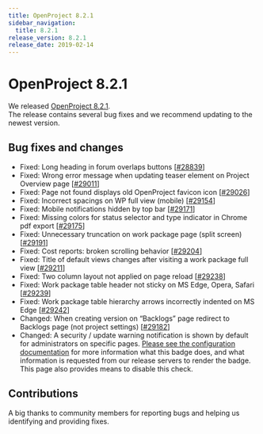```yaml
---
title: OpenProject 8.2.1
sidebar_navigation:
  title: 8.2.1
release_version: 8.2.1
release_date: 2019-02-14
---
```



# OpenProject 8.2.1

We released
[OpenProject 8.2.1](https://community.openproject.org/versions/1352).  
The release contains several bug fixes and we recommend updating to the
newest version.

## Bug fixes and changes



  - Fixed: Long heading in forum overlaps buttons
    \[[#28839](https://community.openproject.org/wp/28839)\]
  - Fixed: Wrong error message when updating teaser element on
    Project Overview page
    \[[#29011](https://community.openproject.org/wp/29011)\]
  - Fixed: Page not found displays old OpenProject favicon icon
    \[[#29026](https://community.openproject.org/wp/29026)\]
  - Fixed: Incorrect spacings on WP full view (mobile)
    \[[#29154](https://community.openproject.org/wp/29154)\]
  - Fixed: Mobile notifications hidden by top bar
    \[[#29171](https://community.openproject.org/wp/29171)\]
  - Fixed: Missing colors for status selector and type indicator in
    Chrome pdf export
    \[[#29175](https://community.openproject.org/wp/29175)\]
  - Fixed: Unnecessary truncation on work package page (split screen)
    \[[#29191](https://community.openproject.org/wp/29191)\]
  - Fixed: Cost reports: broken scrolling behavior
    \[[#29204](https://community.openproject.org/wp/29204)\]
  - Fixed: Title of default views changes after visiting a work package
    full view \[[#29211](https://community.openproject.org/wp/29211)\]
  - Fixed: Two column layout not applied on page reload
    \[[#29238](https://community.openproject.org/wp/29238)\]
  - Fixed:
    Work package table header not sticky on MS Edge, Opera, Safari
    \[[#29239](https://community.openproject.org/wp/29239)\]
  - Fixed:
    Work package table hierarchy arrows incorrectly indented on MS
    Edge \[[#29242](https://community.openproject.org/wp/29242)\]
  - Changed: When creating version on
    “Backlogs”
    page redirect to
    Backlogs
    page (not project settings)
    \[[#29182](https://community.openproject.org/wp/29182)\]
  - Changed: A security / update warning notification is shown by
    default for administrators on specific pages. [Please see the
    configuration
    documentation](../../../system-admin-guide/information#security-badge)
    for more information what this badge does, and what information is
    requested from our release servers to render the badge. This page
    also provides means to disable this check.



## Contributions

A big thanks to community members for reporting bugs and helping us
identifying and providing fixes.


